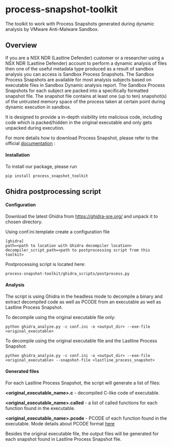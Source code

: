 # process-snapshot-toolkit
The toolkit to work with Process Snapshots generated during dynamic analysis by VMware Anti-Malware Sandbox.

## Overview
If you are a NSX NDR (Lastline Defender) customer or a researcher using a NSX NDR (Lastline Defender) account to perform a dynamic analysis of files then one of the useful metadata type produced as a result of sandbox analysis you can access is Sandbox Process Snapshots.
The Sandbox Process Snapshots are available for most analysis subjects based on executable files in Sandbox Dynamic analysis report.
The Sandbox Process Snapshots for each subject are packed into a specifically formatted snapshot file. 
The snapshot file contains at least one (up to ten) snapshot(s) of the untrusted memory space of the process taken at certain point during dynamic execution in sandbox.

It is designed to provide a in-depth visibility into malicious code, including code which is packed/hidden in the original executable and only gets unpacked during execution.

For more details how to download Process Snapshot, please refer to the official [documentation](https://analysis.lastline.com/analysis/api-docs/html/analysis_results/format_ll_int_win.html#windows-analysis-process-dumps-pe-snapshots)
:

#### Installation
To install our package, please run 
```buildoutcfg
pip install process_snapshot_toolkit
```

## Ghidra postprocessing script

#### Configuration
Download the latest Ghidra from https://ghidra-sre.org/ and unpack it to chosen directory.

Using conf.ini.template create a configuration file
```
[ghidra]
path=<path to location with Ghidra decompiler location>
decompiler_script_path=<path to postprocessing script from this toolkit>
```

Postprocessing script is located here:
```
process-snapshot-toolkit/ghidra_scripts/postprocess.py
```

#### Analysis
The script is using Ghidra in the headless mode to decompile a binary and extract decompiled code as well as PCODE from an executable as well as Lastline Process Snapshot.

To decompile using the original executable file only:
```
python ghidra_analyze.py -c conf.ini -o <output_dir> --exe-file <original_executable>
```

To decompile using the original executable file and the Lastline Process Snapshot:
```
python ghidra_analyze.py -c conf.ini -o <output_dir> --exe-file <original_executable> --snapshot-file <lastline_process_snapshot>
```

#### Generated files
For each Lastline Process Snapshot, the script will generate a list of files:

**<original_executable_name>.c** - decompiled C-like code of executable.

**<original_executable_name>.called** - a list of called functions for each function found in the executable.

**<original_executable_name>.pcode** - PCODE of each function found in the executable. Mode details about PCODE format [here](https://ghidra.re/courses/languages/html/pcoderef.html)

Besides the original executable file, the output files will be generated for each snapshot found in Lastline Process Snapshot file. 